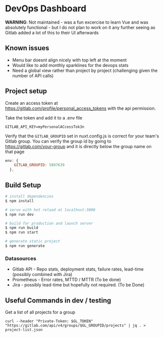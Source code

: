 # DevOps Dashboard

**WARNING**: Not maintained - was a fun excercise to learn Vue and was absolutely functional - but I do not plan to work on it any further seeing as Gitlab added a lot of this to their UI afterwards

## Known issues

* Menu bar doesnt align nicely with top left at the moment
* Would like to add monthly sparklines for the devops stats
* Need a global view rather than project by project (challenging given the number of API calls)

## Project setup

Create an access token at https://gitlab.com/profile/personal_access_tokens with the api permission.

Take the token and add it to a .env file

```
GITLAB_API_KEY=myPersonalACcessTok3n
```

Verify that the `GITLAB_GROUPID` set in nuxt.config.js is correct for your team's Gitlab group. You can verify the group id by going to https://gitlab.com/your-group and it is directly below the group name on that page
```javascript
env: {
    GITLAB_GROUPID: 5897639
  },
```

## Build Setup

```bash
# install dependencies
$ npm install

# serve with hot reload at localhost:3000
$ npm run dev

# build for production and launch server
$ npm run build
$ npm run start

# generate static project
$ npm run generate
```

### Datasources
* Gitlab API - Repo stats, deployment stats, failure rates, lead-time (possibly combined with Jira)
* Prometheus - Error rates, MTTD / MTTR (To be done)
* Jira - possibly lead-time but hopefully not required. (To be Done)

## Useful Commands in dev / testing
Get a list of all projects for a group
```
curl --header "Private-Token: $GL_TOKEN" "https://gitlab.com/api/v4/groups/$GL_GROUPID/projects" | jq . > project-list.json
```
